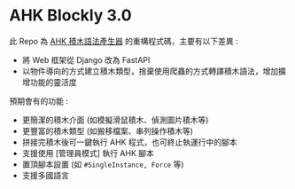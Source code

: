 # AHK Blockly 3.0

此 Repo 為 [AHK 積木語法產生器](https://github.com/papple23g/ahkcompiler) 的重構程式碼，主要有以下差異 :

- 將 Web 框架從 Django 改為 FastAPI
- 以物件導向的方式建立積木類型，捨棄使用爬蟲的方式轉譯積木語法，增加擴增功能的靈活度

預期會有的功能 :

- 更簡潔的積木介面 (如模擬滑鼠積木、偵測圖片積木等)
- 更豐富的積木類型 (如搬移檔案、串列操作積木等)
- 拼接完積木後可一鍵執行 AHK 程式，也可終止執運行中的腳本
- 支援使用 [管理員模式] 執行 AHK 腳本
- 置頂腳本設置 (如 `#SingleInstance, Force` 等)
- 支援多國語言